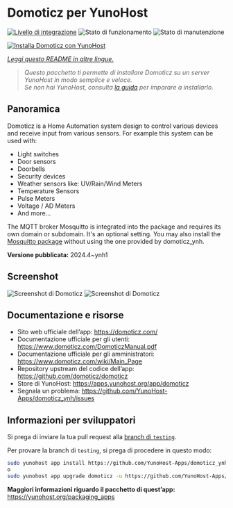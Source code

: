 <!--
N.B.: Questo README è stato automaticamente generato da <https://github.com/YunoHost/apps/tree/master/tools/readme_generator>
NON DEVE essere modificato manualmente.
-->

# Domoticz per YunoHost

[![Livello di integrazione](https://dash.yunohost.org/integration/domoticz.svg)](https://dash.yunohost.org/appci/app/domoticz) ![Stato di funzionamento](https://ci-apps.yunohost.org/ci/badges/domoticz.status.svg) ![Stato di manutenzione](https://ci-apps.yunohost.org/ci/badges/domoticz.maintain.svg)

[![Installa Domoticz con YunoHost](https://install-app.yunohost.org/install-with-yunohost.svg)](https://install-app.yunohost.org/?app=domoticz)

*[Leggi questo README in altre lingue.](./ALL_README.md)*

> *Questo pacchetto ti permette di installare Domoticz su un server YunoHost in modo semplice e veloce.*  
> *Se non hai YunoHost, consulta [la guida](https://yunohost.org/install) per imparare a installarlo.*

## Panoramica

Domoticz is a Home Automation system design to control various devices and receive input from various sensors.
For example this system can be used with: 

* Light switches
* Door sensors
* Doorbells
* Security devices
* Weather sensors like: UV/Rain/Wind Meters
* Temperature Sensors
* Pulse Meters
* Voltage / AD Meters
* And more...


The MQTT broker Mosquitto is integrated into the package and requires its own domain or subdomain. It's an optional setting.
You may also install the [Mosquitto package](https://github.com/YunoHost-Apps/mosquitto_ynh) without using the one provided by domoticz_ynh.

**Versione pubblicata:** 2024.4~ynh1

## Screenshot

![Screenshot di Domoticz](./doc/screenshots/domoticz_Switches_screen.png)
![Screenshot di Domoticz](./doc/screenshots/domoticz_floorplan_machineon.png)

## Documentazione e risorse

- Sito web ufficiale dell’app: <https://domoticz.com/>
- Documentazione ufficiale per gli utenti: <https://www.domoticz.com/DomoticzManual.pdf>
- Documentazione ufficiale per gli amministratori: <https://www.domoticz.com/wiki/Main_Page>
- Repository upstream del codice dell’app: <https://github.com/domoticz/domoticz>
- Store di YunoHost: <https://apps.yunohost.org/app/domoticz>
- Segnala un problema: <https://github.com/YunoHost-Apps/domoticz_ynh/issues>

## Informazioni per sviluppatori

Si prega di inviare la tua pull request alla [branch di `testing`](https://github.com/YunoHost-Apps/domoticz_ynh/tree/testing).

Per provare la branch di `testing`, si prega di procedere in questo modo:

```bash
sudo yunohost app install https://github.com/YunoHost-Apps/domoticz_ynh/tree/testing --debug
o
sudo yunohost app upgrade domoticz -u https://github.com/YunoHost-Apps/domoticz_ynh/tree/testing --debug
```

**Maggiori informazioni riguardo il pacchetto di quest’app:** <https://yunohost.org/packaging_apps>

